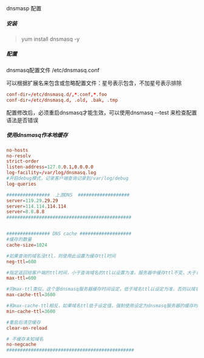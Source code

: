dnsmasp 配置

##### 安装
> yum install dnsmasq -y

##### 配置
dnsmasq配置文件 /etc/dnsmasq.conf

可以根据扩展名来包含或忽略配置文件：星号表示包含，不加星号表示排除
```conf
conf-dir=/etc/dnsmasq.d/,*.conf,*.foo
conf-dir=/etc/dnsmasq.d, .old, .bak, .tmp
```

配置修改后，必须重启dnsmasq才能生效，可以使用dnsmasq --test 来检查配置语法是否错误


##### 使用dnsmasq作本地缓存
```conf
no-hosts
no-resolv
strict-order
listen-address=127.0.0.1,0.0.0.0
log-facility=/var/log/dnsmasq.log
#开启debug模式，记录客户端查询记录到/var/log/debug
log-queries

################  上游DNS  ###################
server=119.29.29.29
server=114.114.114.114
server=8.8.8.8
##############################################


################ DNS cache ###################
#缓存的数量
cache-size=1024

#如果查询的域名没ttl，则使用此设置为缓存ttl时间
neg-ttl=600

#指定返回给客户端的ttl时间，小于查询域名的ttl以设置为准，服务器中缓存ttl不变，大于以域名的ttl为准，
max-ttl=600

#同max-ttl类似，这个是dnsmasq服务器缓存时间设定，低于域名ttl以设定为准，否则以域名ttl为准
max-cache-ttl=3600

#和max-cache-ttl相反，如果域名ttl低于设定值，强制使用设定为dnsmasq服务器的缓存时间，限制不能超过3600
min-cache-ttl=3600

#重启后清空缓存
clear-on-reload

# 不缓存未知域名
no-negcache
###############################################
```